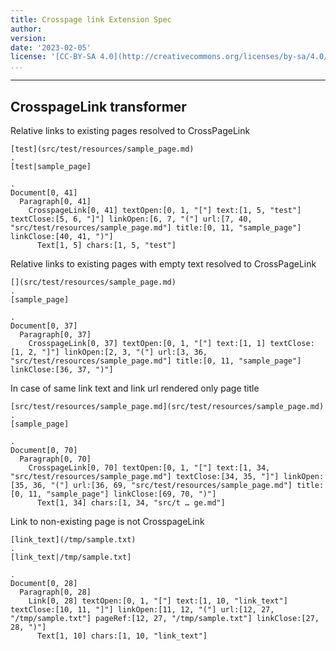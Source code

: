 ```yaml
---
title: Crosspage link Extension Spec
author: 
version:
date: '2023-02-05'
license: '[CC-BY-SA 4.0](http://creativecommons.org/licenses/by-sa/4.0/)'
...
```


---

## CrosspageLink transformer

Relative links to existing pages resolved to CrossPageLink

```````````````````````````````` example CrosspageLink transformer: 1
[test](src/test/resources/sample_page.md)
.
[test|sample_page]

.
Document[0, 41]
  Paragraph[0, 41]
    CrosspageLink[0, 41] textOpen:[0, 1, "["] text:[1, 5, "test"] textClose:[5, 6, "]"] linkOpen:[6, 7, "("] url:[7, 40, "src/test/resources/sample_page.md"] title:[0, 11, "sample_page"] linkClose:[40, 41, ")"]
      Text[1, 5] chars:[1, 5, "test"]
````````````````````````````````


Relative links to existing pages with empty text resolved to CrossPageLink

```````````````````````````````` example CrosspageLink transformer: 2
[](src/test/resources/sample_page.md)
.
[sample_page]

.
Document[0, 37]
  Paragraph[0, 37]
    CrosspageLink[0, 37] textOpen:[0, 1, "["] text:[1, 1] textClose:[1, 2, "]"] linkOpen:[2, 3, "("] url:[3, 36, "src/test/resources/sample_page.md"] title:[0, 11, "sample_page"] linkClose:[36, 37, ")"]
````````````````````````````````

In case of same link text and link url rendered only page title

```````````````````````````````` example CrosspageLink transformer: 3
[src/test/resources/sample_page.md](src/test/resources/sample_page.md)
.
[sample_page]

.
Document[0, 70]
  Paragraph[0, 70]
    CrosspageLink[0, 70] textOpen:[0, 1, "["] text:[1, 34, "src/test/resources/sample_page.md"] textClose:[34, 35, "]"] linkOpen:[35, 36, "("] url:[36, 69, "src/test/resources/sample_page.md"] title:[0, 11, "sample_page"] linkClose:[69, 70, ")"]
      Text[1, 34] chars:[1, 34, "src/t … ge.md"]
````````````````````````````````


Link to non-existing page is not CrosspageLink

```````````````````````````````` example CrosspageLink transformer: 4
[link_text](/tmp/sample.txt)
.
[link_text|/tmp/sample.txt]

.
Document[0, 28]
  Paragraph[0, 28]
    Link[0, 28] textOpen:[0, 1, "["] text:[1, 10, "link_text"] textClose:[10, 11, "]"] linkOpen:[11, 12, "("] url:[12, 27, "/tmp/sample.txt"] pageRef:[12, 27, "/tmp/sample.txt"] linkClose:[27, 28, ")"]
      Text[1, 10] chars:[1, 10, "link_text"]
````````````````````````````````